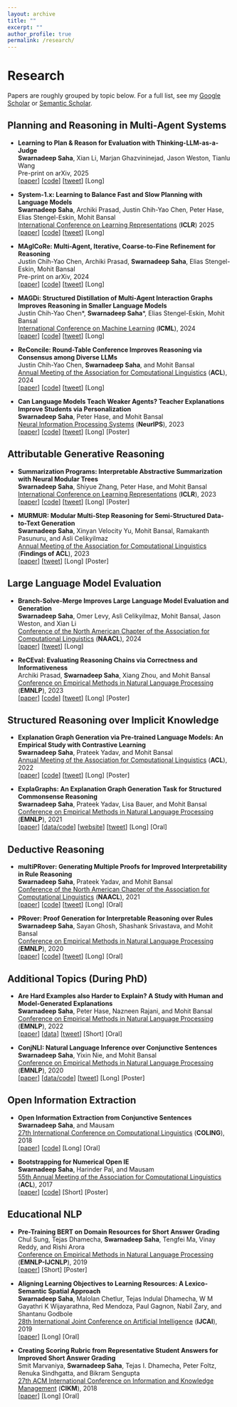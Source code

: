 ```yaml
---
layout: archive
title: ""
excerpt: ""
author_profile: true
permalink: /research/
---
```


# Research

Papers are roughly grouped by topic below. For a full list, see my [Google Scholar](https://scholar.google.com/citations?user=sY5SyBgAAAAJ&hl=en) or [Semantic Scholar](https://www.semanticscholar.org/author/Swarnadeep-Saha/35106509?sort=influence&page=2).


## Planning and Reasoning in Multi-Agent Systems

* **Learning to Plan & Reason for Evaluation with Thinking-LLM-as-a-Judge**  
**Swarnadeep Saha**, Xian Li, Marjan Ghazvininejad, Jason Weston, Tianlu Wang  
Pre-print on arXiv, 2025  
[[paper](https://arxiv.org/abs/2501.18099)] [[code]()] [[tweet](https://x.com/jaseweston/status/1885153770662760472)] [Long]  

* **System-1.x: Learning to Balance Fast and Slow Planning with Language Models**  
**Swarnadeep Saha**, Archiki Prasad, Justin Chih-Yao Chen, Peter Hase, Elias Stengel-Eskin, Mohit Bansal  
[International Conference on Learning Representations](https://iclr.cc/) (**ICLR**) 2025  
[[paper](https://arxiv.org/abs/2407.14414)] [[code](https://github.com/swarnaHub/System-1.x)] [[tweet](https://x.com/swarnaNLP/status/1815430142870908971)] [Long]  

* **MAgICoRe: Multi-Agent, Iterative, Coarse-to-Fine Refinement for Reasoning**  
Justin Chih-Yao Chen, Archiki Prasad, **Swarnadeep Saha**, Elias Stengel-Eskin, Mohit Bansal    
Pre-print on arXiv, 2024  
[[paper](https://arxiv.org/abs/2409.12147)] [[code](https://github.com/dinobby/MAgICoRe)] [[tweet](https://x.com/cyjustinchen/status/1836813702806581707)] [Long]  

* **MAGDi: Structured Distillation of Multi-Agent Interaction Graphs Improves Reasoning in Smaller Language Models**  
Justin Chih-Yao Chen\*, **Swarnadeep Saha**\*, Elias Stengel-Eskin, Mohit Bansal  
[International Conference on Machine Learning](https://icml.cc/Conferences/2024) (**ICML**), 2024  
[[paper](https://arxiv.org/abs/2402.01620)] [[code](https://github.com/dinobby/MAGDi)] [[tweet](https://twitter.com/swarnaNLP/status/1754556833258471613)] [Long]  

* **ReConcile: Round-Table Conference Improves Reasoning via Consensus among Diverse LLMs**  
Justin Chih-Yao Chen, **Swarnadeep Saha**, and Mohit Bansal   
[Annual Meeting of the Association for Computational Linguistics](https://www.2024.aclweb.org/) (**ACL**), 2024      
[[paper](https://arxiv.org/abs/2309.13007)] [[code](https://github.com/dinobby/ReConcile)] [[tweet](https://twitter.com/swarnaNLP/status/1706363215410549215)] [Long]

* **Can Language Models Teach Weaker Agents? Teacher Explanations Improve Students via Personalization**  
**Swarnadeep Saha**, Peter Hase, and Mohit Bansal   
[Neural Information Processing Systems](https://nips.cc/) (**NeurIPS**), 2023      
[[paper](https://arxiv.org/abs/2306.09299)] [[code](https://github.com/swarnaHub/ExplanationIntervention)] [[tweet](https://twitter.com/swarnaNLP/status/1669769826963955714)] [Long] [Poster] 

## Attributable Generative Reasoning

* **Summarization Programs: Interpretable Abstractive Summarization with Neural Modular Trees**  
**Swarnadeep Saha**, Shiyue Zhang, Peter Hase, and Mohit Bansal   
[International Conference on Learning Representations](https://iclr.cc/) (**ICLR**), 2023     
[[paper](https://arxiv.org/abs/2209.10492)] [[code](https://github.com/swarnaHub/SummarizationPrograms)] [[tweet](https://twitter.com/swarnaNLP/status/1572985972006219776)] [Long] [Poster]

* **MURMUR: Modular Multi-Step Reasoning for Semi-Structured Data-to-Text Generation**  
**Swarnadeep Saha**, Xinyan Velocity Yu, Mohit Bansal, Ramakanth Pasunuru, and Asli Celikyilmaz  
[Annual Meeting of the Association for Computational Linguistics](https://www.2023.aclweb.org/) (**Findings of ACL**), 2023    
[[paper](https://arxiv.org/abs/2212.08607)] [[tweet](https://twitter.com/swarnaNLP/status/1604856665630642176)] [Long] [Poster] 

## Large Language Model Evaluation

* **Branch-Solve-Merge Improves Large Language Model Evaluation and Generation**  
**Swarnadeep Saha**, Omer Levy, Asli Celikyilmaz, Mohit Bansal, Jason Weston, and Xian Li  
[Conference of the North American Chapter of the Association for Computational Linguistics](https://2024.naacl.org/) (**NAACL**), 2024  
[[paper](https://arxiv.org/abs/2310.15123)] [[tweet](https://twitter.com/jaseweston/status/1716635331393380619)] [Long]  

* **ReCEval: Evaluating Reasoning Chains via Correctness and Informativeness**  
Archiki Prasad, **Swarnadeep Saha**, Xiang Zhou, and Mohit Bansal  
[Conference on Empirical Methods in Natural Language Processing](https://2023.emnlp.org/) (**EMNLP**), 2023      
[[paper](https://arxiv.org/abs/2304.10703)] [[code](https://github.com/archiki/ReCEval)] [[tweet](https://twitter.com/ArchikiPrasad/status/1650566243118874624)] [Long] [Poster]

## Structured Reasoning over Implicit Knowledge

* **Explanation Graph Generation via Pre-trained Language Models: An Empirical Study with Contrastive Learning**   
**Swarnadeep Saha**, Prateek Yadav, and Mohit Bansal  
[Annual Meeting of the Association for Computational Linguistics](https://www.2022.aclweb.org/) (**ACL**), 2022     
[[paper](https://arxiv.org/abs/2204.04813)] [[code](https://github.com/swarnaHub/ExplagraphGen)] [[tweet](https://twitter.com/swarnaNLP/status/1528788008639467520)] [Long] [Poster] 

* **ExplaGraphs: An Explanation Graph Generation Task for Structured Commonsense Reasoning**  
**Swarnadeep Saha**, Prateek Yadav, Lisa Bauer, and Mohit Bansal  
[Conference on Empirical Methods in Natural Language Processing](https://2021.emnlp.org/) (**EMNLP**), 2021     
[[paper](https://arxiv.org/abs/2104.07644)] [[data/code](https://github.com/swarnaHub/ExplaGraphs)] [[website](https://explagraphs.github.io/)] [[tweet](https://twitter.com/swarnaNLP/status/1383090332401799171)] [Long] [Oral] 

## Deductive Reasoning

* **multiPRover: Generating Multiple Proofs for Improved Interpretability in Rule Reasoning**  
**Swarnadeep Saha**, Prateek Yadav, and Mohit Bansal  
[Conference of the North American Chapter of the Association for Computational Linguistics](https://2021.naacl.org/) (**NAACL**), 2021     
[[paper](https://arxiv.org/abs/2106.01354)] [[code](https://github.com/swarnaHub/multiPRover)] [[tweet](https://twitter.com/swarnaNLP/status/1400864196305297408)] [Long] [Oral]  

* **PRover: Proof Generation for Interpretable Reasoning over Rules**  
**Swarnadeep Saha**, Sayan Ghosh, Shashank Srivastava, and Mohit Bansal    
[Conference on Empirical Methods in Natural Language Processing](https://2020.emnlp.org/) (**EMNLP**), 2020  
[[paper](https://arxiv.org/abs/2010.02830)] [[code](https://github.com/swarnaHub/PRover)] [[tweet](https://twitter.com/swarnaNLP/status/1313901040413085700)] [Long] [Oral]  

## Additional Topics (During PhD)

* **Are Hard Examples also Harder to Explain? A Study with Human and Model-Generated Explanations**  
**Swarnadeep Saha**, Peter Hase, Nazneen Rajani, and Mohit Bansal   
[Conference on Empirical Methods in Natural Language Processing](https://2022.emnlp.org/) (**EMNLP**), 2022      
[[paper](https://arxiv.org/abs/2211.07517)] [[data](https://github.com/swarnaHub/ExplanationHardness)] [[tweet](https://twitter.com/swarnaNLP/status/1592584427477295104)] [Short] [Oral]

* **ConjNLI: Natural Language Inference over Conjunctive Sentences**  
**Swarnadeep Saha**, Yixin Nie, and Mohit Bansal  
[Conference on Empirical Methods in Natural Language Processing](https://2020.emnlp.org/) (**EMNLP**), 2020  
[[paper](https://arxiv.org/abs/2010.10418)] [[data/code](https://github.com/swarnaHub/ConjNLI)] [[tweet](https://twitter.com/swarnaNLP/status/1319670455461175296)] [Long] [Poster] 

## Open Information Extraction

* **Open Information Extraction from Conjunctive Sentences**    
**Swarnadeep Saha**, and Mausam  
[27th International Conference on Computational Linguistics](https://coling2018.org/) (**COLING**), 2018  
[[paper](https://swarnahub.github.io/papers/COLING18.pdf)] [[code](https://github.com/dair-iitd/OpenIE-standalone)] [Long] [Oral] 

* **Bootstrapping for Numerical Open IE**  
**Swarnadeep Saha**, Harinder Pal, and Mausam  
[55th Annual Meeting of the Association for Computational Linguistics](http://acl2017.org/) (**ACL**), 2017  
[[paper](https://swarnahub.github.io/papers/ACL17.pdf)] [[code](https://github.com/dair-iitd/OpenIE-standalone)] [Short] [Poster]

## Educational NLP

* **Pre-Training BERT on Domain Resources for Short Answer Grading**  
Chul Sung, Tejas Dhamecha, **Swarnadeep Saha**, Tengfei Ma, Vinay Reddy, and Rishi Arora  
[Conference on Empirical Methods in Natural Language Processing](http://emnlp-ijcnlp2019.org/) (**EMNLP-IJCNLP**), 2019  
[[paper](https://swarnahub.github.io/papers/EMNLP19.pdf)] [Short] [Poster]

* **Aligning Learning Objectives to Learning Resources: A Lexico-Semantic Spatial Approach**  
**Swarnadeep Saha**, Malolan Chetlur, Tejas Indulal Dhamecha, W M Gayathri K Wijayarathna, Red Mendoza, Paul Gagnon, Nabil Zary, and Shantanu Godbole  
[28th International Joint Conference on Artificial Intelligence](https://www.ijcai19.org/) (**IJCAI**), 2019  
[[paper](https://swarnahub.github.io/papers/IJCAI19.pdf)] [Long] [Oral] 

* **Creating Scoring Rubric from Representative Student Answers for Improved Short Answer Grading**  
Smit Marvaniya, **Swarnadeep Saha**, Tejas I. Dhamecha, Peter Foltz, Renuka Sindhgatta, and Bikram Sengupta  
[27th ACM International Conference on Information and Knowledge Management](https://www.cikm2018.units.it/) (**CIKM**), 2018  
[[paper](https://swarnahub.github.io/papers/CIKM18.pdf)] [Long] [Oral] 





